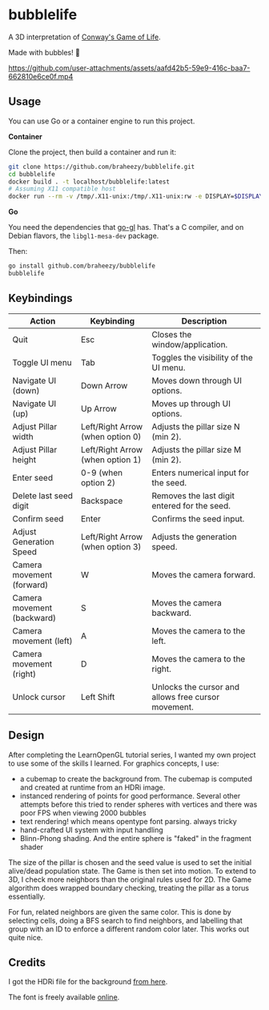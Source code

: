 # bubblelife
A 3D interpretation of [Conway's Game of Life](https://www.wikiwand.com/en/articles/Conway%27s_Game_of_Life).

Made with bubbles! :speech_balloon:

https://github.com/user-attachments/assets/aafd42b5-59e9-416c-baa7-662810e6ce0f.mp4

## Usage
You can use Go or a container engine to run this project.

**Container**

Clone the project, then build a container and run it:

```bash
git clone https://github.com/braheezy/bubblelife.git
cd bubblelife
docker build . -t localhost/bubblelife:latest
# Assuming X11 compatible host
docker run --rm -v /tmp/.X11-unix:/tmp/.X11-unix:rw -e DISPLAY=$DISPLAY localhost/bubblelife:latest bubblelife
```
**Go**

You need the dependencies that [go-gl](https://github.com/go-gl/gl) has. That's a C compiler, and on Debian flavors, the `libgl1-mesa-dev` package.

Then:

```bash
go install github.com/braheezy/bubblelife
bubblelife
```

## Keybindings

|Action|	Keybinding|	Description|
|--- |--- |---|
|Quit	|Esc|	Closes the window/application.
|Toggle UI menu	|Tab|	Toggles the visibility of the UI menu.
|Navigate UI (down)	|Down Arrow	|Moves down through UI options.
|Navigate UI (up)	|Up Arrow	|Moves up through UI options.
|Adjust Pillar width	|Left/Right Arrow (when option 0)|	Adjusts the pillar size N (min 2).
|Adjust Pillar height	|Left/Right Arrow (when option 1)|	Adjusts the pillar size M (min 2).
|Enter seed	|0-9 (when option 2)|	Enters numerical input for the seed.
|Delete last seed digit	|Backspace|	Removes the last digit entered for the seed.
|Confirm seed	|Enter|	Confirms the seed input.
|Adjust Generation Speed	|Left/Right Arrow (when option 3)|	Adjusts the generation speed.
|Camera movement (forward)	|W|	Moves the camera forward.
|Camera movement (backward)	|S|	Moves the camera backward.
|Camera movement (left)	|A|	Moves the camera to the left.
|Camera movement (right)	|D|	Moves the camera to the right.
|Unlock cursor	|Left Shift|	Unlocks the cursor and allows free cursor movement.

## Design
After completing the LearnOpenGL tutorial series, I wanted my own project to use some of the skills I learned. For graphics concepts, I use:

- a cubemap to create the background from. The cubemap is computed and created at runtime from an HDRi image.
- instanced rendering of points for good performance. Several other attempts before this tried to render spheres with vertices and there was poor FPS when viewing 2000 bubbles
- text rendering! which means opentype font parsing. always tricky
- hand-crafted UI system with input handling
- Blinn-Phong shading. And the entire sphere is "faked" in the fragment shader

The size of the pillar is chosen and the seed value is used to set the initial alive/dead population state. The Game is then set into motion. To extend to 3D, I check more neighbors than the original rules used for 2D. The Game algorithm does wrapped boundary checking, treating the pillar as a torus essentially.

For fun, related neighbors are given the same color. This is done by selecting cells, doing a BFS search to find neighbors, and labelling that group with an ID to enforce a different random color later. This works out quite nice.

## Credits
I got the HDRi file for the background [from here](https://www.artstation.com/marketplace/p/6Koj/nebula-hdri).

The font is freely available [online](https://www.fontsupply.com/fonts/O/Ocraext.html).

